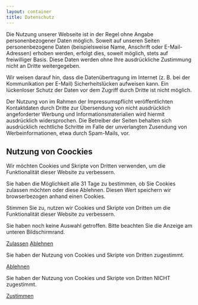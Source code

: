```yaml
---
layout: container
title: Datenschutz
---
```


Die Nutzung unserer Webseite ist in der Regel ohne Angabe personenbezogener Daten möglich. Soweit auf unseren Seiten personenbezogene Daten (beispielsweise Name, Anschrift oder E-Mail-Adressen) erhoben werden, erfolgt dies, soweit möglich, stets auf freiwilliger Basis. Diese Daten werden ohne Ihre ausdrückliche Zustimmung nicht an Dritte weitergegeben.

Wir weisen darauf hin, dass die Datenübertragung im Internet (z. B. bei der Kommunikation per E-Mail) Sicherheitslücken aufweisen kann. Ein lückenloser Schutz der Daten vor dem Zugriff durch Dritte ist nicht möglich.

Der Nutzung von im Rahmen der Impressumspflicht veröffentlichten Kontaktdaten durch Dritte zur Übersendung von nicht ausdrücklich angeforderter Werbung und Informationsmaterialien wird hiermit ausdrücklich widersprochen. Die Betreiber der Seiten behalten sich ausdrücklich rechtliche Schritte im Falle der unverlangten Zusendung von Werbeinformationen, etwa durch Spam-Mails, vor.

## Nutzung von Coockies

Wir möchten Cookies und Skripte von Dritten verwenden, um die Funktionalität dieser Website zu verbessern.

Sie haben die Möglichkeit alle 31 Tage zu bestimmen, ob Sie Cookies zulassen möchten oder diese Ablehnen. Diesen Wert speichern wir browserbezogen anhand einen Cookies.

Stimmen Sie zu, nutzen wir Cookies und Skripte von Dritten um die Funktionalität dieser Website zu verbessern.

<div id="cookie-notice-alert-none" class="alert alert-dark" role="alert">
  <p>Sie haben noch keine Auswahl getroffen. Bitte beachten Sie die Anzeige am unteren Bildschirmrand.</p>
  <a href="#" id="cookie-notice-accept" class="btn btn-secondary btn-sm btn-block">Zulassen</a>
  <a href="#" id="cookie-notice-rejected" class="btn btn-outline-secondary btn-sm btn-block">Ablehnen</a>
</div>

<div id="cookie-notice-alert-accepted" class="alert alert-dark" role="alert">
  <p>Sie haben der Nutzung von Cookies und Skripte von Dritten zugestimmt.</p>
  <a href="#" id="cookie-notice-rejected" class="btn btn-outline-secondary btn-sm btn-block">Ablehnen</a>
</div>

<div id="cookie-notice-alert-rejected" class="alert alert-dark" role="alert">
  <p>Sie haben der Nutzung von Cookies und Skripte von Dritten NICHT zugestimmt.</p>
  <a href="#" id="cookie-notice-accept" class="btn btn-secondary btn-sm">Zustimmen</a>
</div>
